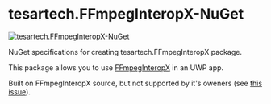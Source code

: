 # tesartech.FFmpegInteropX-NuGet

[![tesartech.FFmpegInteropX-NuGet](https://img.shields.io/nuget/v/tesartech.FFmpegInteropX.svg)](https://www.nuget.org/packages/tesartech.FFmpegInteropX)


NuGet specifications for creating tesartech.FFmpegInteropX package.

This package allows you to use [FFmpegInteropX](https://github.com/ffmpeginteropx/FFmpegInteropX) in an UWP app.

Built on FFmpegInteropX source, but not supported by it's oweners (see [this issue](https://github.com/ffmpeginteropx/FFmpegInteropX/issues/152)).

